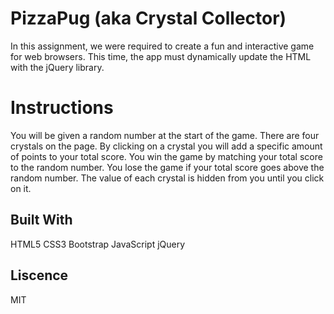 # PizzaPug (aka Crystal Collector)

In this assignment, we were required to create a fun and interactive game for web browsers. This time, the app must dynamically update the HTML with the jQuery library.

# Instructions

You will be given a random number at the start of the game. There are four crystals on the page. By clicking on a crystal you will add a specific amount of points to your total score. You win the game by matching your total score to the random number. You lose the game if your total score goes above the random number. The value of each crystal is hidden from you until you click on it.

## Built With

HTML5
CSS3
Bootstrap
JavaScript
jQuery

## Liscence

MIT

